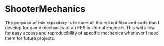 # ShooterMechanics
The purpose of this repository is to store all the related files and code that I develop for game mechanics of an FPS in Unreal Engine 5. This will allow for easy access and reproducibility of specific mechanics whenever I need them for future projects.